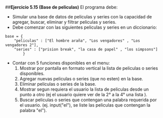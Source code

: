 ##**Ejercicio 5.15 (Base de peliculas)**
El programa debe:
*   Simular una base de datos de peliculas y series con la capacidad de agregar, buscar, eliminar y filtrar peliculas y series.
*   Debe comenzar con las siguientes peliculas y series en un diccionario:

```
base = {
    "peliculas" : ["El hombre araña", "Los vengadores" , "Los vengadores 2"],
    "series" : ["prision break", "la casa de papel" , "los simpsons"]
        }
```


*   Contar con 5 funciones disponibles en el menu:
    1. Mostrar por pantalla en formato vertical la lista de peliculas o series disponibles.
    2. Agregar nuevas peliculas o series (que no esten) en la base.
    3. Eliminar peliculas o series de la base.
    4. Mostrar segun requiera el usuario la lista de peliculas desde un punto a otro (ej el usuario quiere ver de la 2° a la 4° una lista ).
    5. Buscar peliculas o series que contengan una palabra requerida por el usuario. (ej. input("el"), se liste las peliculas que contengan la palabra "el").
